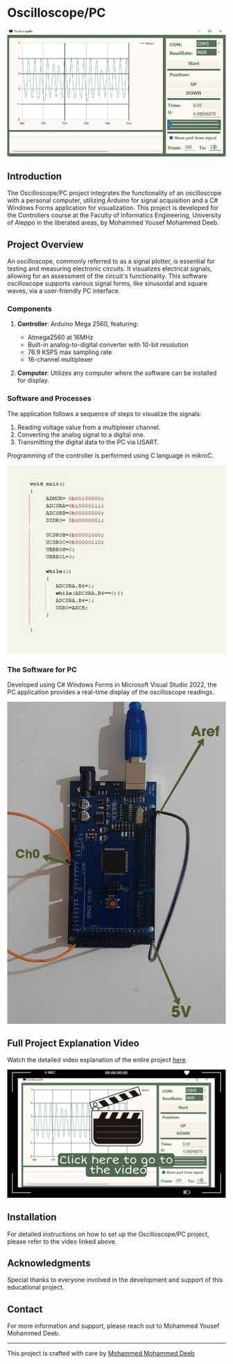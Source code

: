 # Oscilloscope/PC

![Oscilloscope Application Interface](https://github.com/mmdeeb/PcOscilloscope/blob/master/img/gui.jpg)

## Introduction
The Oscilloscope/PC project integrates the functionality of an oscilloscope with a personal computer, utilizing Arduino for signal acquisition and a C# Windows Forms application for visualization. This project is developed for the Controllers course at the Faculty of Informatics Engineering, University of Aleppo in the liberated areas, by Mohammed Yousef Mohammed Deeb.

## Project Overview
An oscilloscope, commonly referred to as a signal plotter, is essential for testing and measuring electronic circuits. It visualizes electrical signals, allowing for an assessment of the circuit's functionality. This software oscilloscope supports various signal forms, like sinusoidal and square waves, via a user-friendly PC interface.

### Components
1. **Controller**: Arduino Mega 2560, featuring:
   - Atmega2560 at 16MHz
   - Built-in analog-to-digital converter with 10-bit resolution
   - 76.9 KSPS max sampling rate
   - 16-channel multiplexer

2. **Computer**: Utilizes any computer where the software can be installed for display.

### Software and Processes
The application follows a sequence of steps to visualize the signals:
1. Reading voltage value from a multiplexer channel.
2. Converting the analog signal to a digital one.
3. Transmitting the digital data to the PC via USART.

Programming of the controller is performed using C language in mikroC.

![mikroC Interface](https://github.com/mmdeeb/PcOscilloscope/blob/master/img/mikroC.jpg)

### The Software for PC
Developed using C# Windows Forms in Microsoft Visual Studio 2022, the PC application provides a real-time display of the oscilloscope readings. 

![Application Interface](https://github.com/mmdeeb/PcOscilloscope/blob/master/img/ar.jpg)

## Full Project Explanation Video
Watch the detailed video explanation of the entire project [here](https://drive.google.com/file/d/1A7uExNKH6BorsYwiNYdgPYV827Eba2JP/view?usp=share_link).

[![Project explanation video](https://github.com/mmdeeb/PcOscilloscope/blob/master/img/vv.jpg)](https://drive.google.com/file/d/1A7uExNKH6BorsYwiNYdgPYV827Eba2JP/view?usp=share_link)

## Installation
For detailed instructions on how to set up the Oscilloscope/PC project, please refer to the video linked above.

## Acknowledgments
Special thanks to everyone involved in the development and support of this educational project.

## Contact
For more information and support, please reach out to Mohammed Yousef Mohammed Deeb.

---

This project is crafted with care by [Mohammed Mohammed Deeb](https://github.com/mmdeeb)
